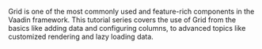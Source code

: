 Grid is one of the most commonly used and feature-rich components in the Vaadin framework. This tutorial series covers the use of Grid from the basics like adding data and configuring columns, to advanced topics like customized rendering and lazy loading data.
